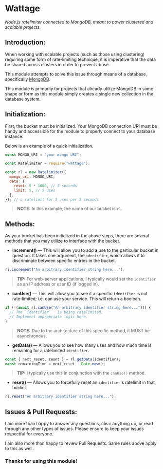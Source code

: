 # Wattage

_Node.js ratelimiter connected to MongoDB, meant to power clustered and scalable projects._

## Introduction:

When working with scalable projects (such as those using clustering) requiring some form of rate-limiting technique, it is imperative that the data be shared across clusters in order to prevent abuse.

This module attempts to solve this issue through means of a database, specifically [MongoDB](https://www.mongodb.com/).

This module is primarily for projects that already utilize MongoDB in some shape or form as this module simply creates a single new collection in the database system.

## Initialization:

First, the bucket must be initialized. Your MongoDB connection URI must be handy and accessible for the module to properly connect to your database instance.

Below is an example of a quick initialization.

```javascript
const MONGO_URI = "your mongo URI";

const Ratelimiter = require("wattage");

const rl = new Ratelimiter({
  mongo_uri: MONGO_URI,
  data: {
    reset: 5 * 1000, // 5 seconds
    limit: 5, // 5 uses
  },
}); // a ratelimit for 5 uses per 5 seconds
```

> **NOTE:** In this example, the name of our bucket is `rl`.

## Methods:

As your bucket has been initialized in the above steps, there are several methods that you may utilize to interface with the bucket.

- **increment()** — This will allow you to add a use to the particular bucket in question. It takes one argument, the `identifier`, which allows it to discriminate between specific entries in the bucket.

```javascript
rl.increment("An arbitrary identifier string here...");
```

> **TIP:** For web-server applications, I typically would set the `identifier` as an IP address or user ID (if logged in).

- **canUse()** — This will allow you to see if a specific `identifier` is not rate-limited; i.e. can use your service. This will return a boolean.

```javascript
if (!(await rl.canUse("An arbitrary identifier string here..."))) {
  // The `identifier`	is being ratelimited.
  // Implement appropriate logic here.
}
```

> **NOTE:** Due to the architecture of this specific method, it MUST be asynchronous.

- **getData()** — Allows you to see how many uses and how much time is remaining for a ratelimited `identifier`.

```javascript
const { next_reset, count } = rl.getData(identifier);
const remainingTime = next_reset - Date.now();
```

> **TIP:** I typically use this in conjunction with the `canUse()` method.

- **reset()** — Allows you to forcefully reset an `identifier`'s ratelimit in that bucket.

```javascript
rl.reset("An arbitrary identifier string here...");
```

## Issues & Pull Requests:

I am more than happy to answer any questions, clear anything up, or read through any other types of issues. Please ensure to keep your issues respectful for everyone.

I am also more than happy to review Pull Requests. Same rules above apply to this as well.

### Thanks for using this module!

